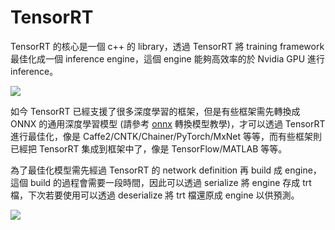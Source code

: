 # TensorRT
TensorRT 的核心是一個 c++ 的 library，透過 TensorRT 將 training framework 最佳化成一個 inference engine，這個 engine 能夠高效率的於 Nvidia GPU 進行 inference。

![](https://i.imgur.com/4dmIIlr.png)

如今 TensorRT 已經支援了很多深度學習的框架，但是有些框架需先轉換成 ONNX 的通用深度學習模型 (請參考 [onnx](https://github.com/d246810g2000/tensorrt/tree/main/onnx) 轉換模型教學)，才可以透過 TensorRT 進行最佳化，像是 Caffe2/CNTK/Chainer/PyTorch/MxNet 等等，而有些框架則已經把 TensorRT 集成到框架中了，像是 TensorFlow/MATLAB 等等。

為了最佳化模型需先經過 TensorRT 的 network definition 再 build 成 engine，這個 build 的過程會需要一段時間，因此可以透過 serialize 將 engine 存成 trt 檔，下次若要使用可以透過 deserialize 將 trt 檔還原成 engine 以供預測。

![](https://i.imgur.com/6wt1qz1.png)
